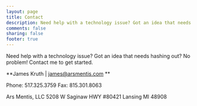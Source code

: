```yaml
---
layout: page
title: Contact
description: Need help with a technology issue? Got an idea that needs hashing out? No problem! Contact me to get started.
comments: false
sharing: false
footer: true
---
```


Need help with a technology issue? Got an idea that needs hashing out? No problem! Contact me to get started.

**James Kruth | james@arsmentis.com **

Phone: 517.325.3759
Fax: 815.301.8063

Ars Mentis, LLC
5208 W Saginaw HWY #80421
Lansing MI 48908
